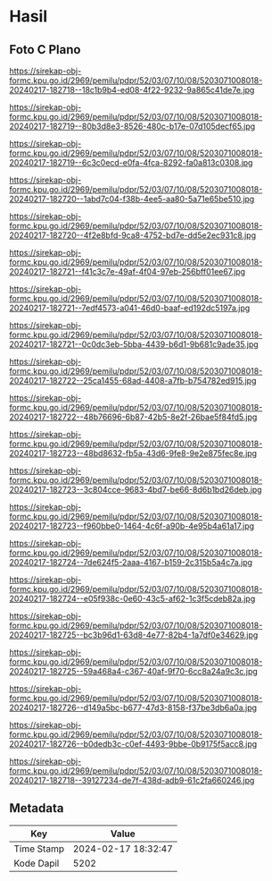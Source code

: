 # Hasil

## Foto C Plano

https://sirekap-obj-formc.kpu.go.id/2969/pemilu/pdpr/52/03/07/10/08/5203071008018-20240217-182718--18c1b9b4-ed08-4f22-9232-9a865c41de7e.jpg

https://sirekap-obj-formc.kpu.go.id/2969/pemilu/pdpr/52/03/07/10/08/5203071008018-20240217-182719--80b3d8e3-8526-480c-b17e-07d105decf65.jpg

https://sirekap-obj-formc.kpu.go.id/2969/pemilu/pdpr/52/03/07/10/08/5203071008018-20240217-182719--6c3c0ecd-e0fa-4fca-8292-fa0a813c0308.jpg

https://sirekap-obj-formc.kpu.go.id/2969/pemilu/pdpr/52/03/07/10/08/5203071008018-20240217-182720--1abd7c04-f38b-4ee5-aa80-5a71e65be510.jpg

https://sirekap-obj-formc.kpu.go.id/2969/pemilu/pdpr/52/03/07/10/08/5203071008018-20240217-182720--4f2e8bfd-9ca8-4752-bd7e-dd5e2ec931c8.jpg

https://sirekap-obj-formc.kpu.go.id/2969/pemilu/pdpr/52/03/07/10/08/5203071008018-20240217-182721--f41c3c7e-49af-4f04-97eb-256bff01ee67.jpg

https://sirekap-obj-formc.kpu.go.id/2969/pemilu/pdpr/52/03/07/10/08/5203071008018-20240217-182721--7edf4573-a041-46d0-baaf-ed192dc5197a.jpg

https://sirekap-obj-formc.kpu.go.id/2969/pemilu/pdpr/52/03/07/10/08/5203071008018-20240217-182721--0c0dc3eb-5bba-4439-b6d1-9b681c9ade35.jpg

https://sirekap-obj-formc.kpu.go.id/2969/pemilu/pdpr/52/03/07/10/08/5203071008018-20240217-182722--25ca1455-68ad-4408-a7fb-b754782ed915.jpg

https://sirekap-obj-formc.kpu.go.id/2969/pemilu/pdpr/52/03/07/10/08/5203071008018-20240217-182722--48b76696-6b87-42b5-8e2f-26bae5f84fd5.jpg

https://sirekap-obj-formc.kpu.go.id/2969/pemilu/pdpr/52/03/07/10/08/5203071008018-20240217-182723--48bd8632-fb5a-43d6-9fe8-9e2e875fec8e.jpg

https://sirekap-obj-formc.kpu.go.id/2969/pemilu/pdpr/52/03/07/10/08/5203071008018-20240217-182723--3c804cce-9683-4bd7-be66-8d6b1bd26deb.jpg

https://sirekap-obj-formc.kpu.go.id/2969/pemilu/pdpr/52/03/07/10/08/5203071008018-20240217-182723--f960bbe0-1464-4c6f-a90b-4e95b4a61a17.jpg

https://sirekap-obj-formc.kpu.go.id/2969/pemilu/pdpr/52/03/07/10/08/5203071008018-20240217-182724--7de624f5-2aaa-4167-b159-2c315b5a4c7a.jpg

https://sirekap-obj-formc.kpu.go.id/2969/pemilu/pdpr/52/03/07/10/08/5203071008018-20240217-182724--e05f938c-0e60-43c5-af62-1c3f5cdeb82a.jpg

https://sirekap-obj-formc.kpu.go.id/2969/pemilu/pdpr/52/03/07/10/08/5203071008018-20240217-182725--bc3b96d1-63d8-4e77-82b4-1a7df0e34629.jpg

https://sirekap-obj-formc.kpu.go.id/2969/pemilu/pdpr/52/03/07/10/08/5203071008018-20240217-182725--59a468a4-c367-40af-9f70-6cc8a24a9c3c.jpg

https://sirekap-obj-formc.kpu.go.id/2969/pemilu/pdpr/52/03/07/10/08/5203071008018-20240217-182726--d149a5bc-b677-47d3-8158-f37be3db6a0a.jpg

https://sirekap-obj-formc.kpu.go.id/2969/pemilu/pdpr/52/03/07/10/08/5203071008018-20240217-182726--b0dedb3c-c0ef-4493-9bbe-0b9175f5acc8.jpg

https://sirekap-obj-formc.kpu.go.id/2969/pemilu/pdpr/52/03/07/10/08/5203071008018-20240217-182718--39127234-de7f-438d-adb9-61c2fa660246.jpg


## Metadata

| Key        | Value               |
| ---------- | ------------------- |
| Time Stamp | 2024-02-17 18:32:47 |
| Kode Dapil | 5202                |



